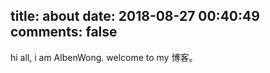 title: about
date: 2018-08-27 00:40:49
comments: false
---
hi all, i am AlbenWong. welcome to my 博客。
